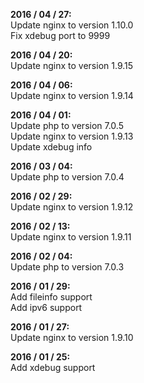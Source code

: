 **2016 / 04 / 27:**      
Update nginx to version 1.10.0  
Fix xdebug port to 9999

**2016 / 04 / 20:**      
Update nginx to version 1.9.15  

**2016 / 04 / 06:**      
Update nginx to version 1.9.14   

**2016 / 04 / 01:**     
Update php to version 7.0.5   
Update nginx to version 1.9.13   
Update xdebug info   

**2016 / 03 / 04:**     
Update php to version 7.0.4   

**2016 / 02 / 29:**     
Update nginx to version 1.9.12   

**2016 / 02 / 13:**     
Update nginx to version 1.9.11   

**2016 / 02 / 04:**      
Update php to version 7.0.3   

**2016 / 01 / 29:**     
Add fileinfo support   
Add ipv6 support   

**2016 / 01 / 27:**     
Update nginx to version 1.9.10   

**2016 / 01 / 25:**    
Add xdebug support   
